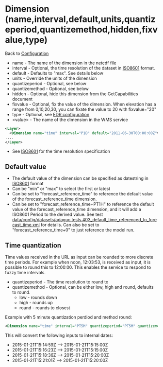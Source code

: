 Dimension (name,interval,default,units,quantizeperiod,quantizemethod,hidden,fixvalue,type) <value>
=====================================================

Back to [Configuration](./Configuration.md)

-   name - The name of the dimension in the netcdf file
-   interval - Optional, the time resolution of the dataset in
    [ISO8601](ISO8601.md) format.
-   default - Defaults to "max". See details below
-   units - Override the units of the dimension
-   quantizeperiod - Optional, see below
-   quantizemethod - Optional, see below
-   hidden - Optional, hide this dimension from the GetCapabilities document
-   fixvalue - Optional, fix the value of the dimension. When elevation has a range from 0,10,20,30, you can fixate the value to 20 with fixvalue="20"
-   type - Optional, see [EDR configuration](/doc/configuration/EDRConfiguration/EDR.md)
-   \<value\> - The name of the dimension in the WMS service

```xml
<Layer>
  <Dimension name="time" interval="P1D" default="2011-06-30T00:00:00Z">time</Dimension>
....
</Layer>
```

-   See [ISO8601](../info/ISO8601.md) for the time resolution specification

## Default value

- The default value of the dimension can be specified as datestring in [ISO8601](ISO8601.md) format
- Can be "min" or "max" to select the first or latest
- Can be set to "forecast_reference_time" to reference the default value of the forecast_reference_time dimension.
- Can be set to "forecast_reference_time+PT1H" to reference the default value of the forecast_reference_time dimension, and it will add a ISO8601 Period to the derived value. See test [data/config/datasets/adaguc.tests.403_default_time_referenced_to_forecast_time.xml](../../data/config/datasets/adaguc.tests.403_default_time_referenced_to_forecast_time.xml) for details. Can also be set to "forecast_reference_time+0" to just reference the model run.


## Time quantization

Time values received in the URL as input can be rounded to more discrete
time periods. For example when noon, 12:03:53, is received as input, it
is possible to round this to 12:00:00. This enables the service to
respond to fuzzy time intervals.

* quantizeperiod - The time resolution to round to
* quantizemethod - Optional, can be either low, high and round,
defaults to round.
  * low - rounds down
  * high - rounds up
  * round - rounds to closest

Example with 5 minute quantization perdiod and method round:

```xml
<Dimension name="time" interval="PT5M" quantizeperiod="PT5M" quantizemethod="round" >time</Dimension>
```

This will convert the following inputs to internal dates:

-   2015-01-21T15:14:59Z --> 2015-01-21T15:15:00Z
-   2015-01-21T15:16:23Z --> 2015-01-21T15:15:00Z
-   2015-01-21T15:18:36Z --> 2015-01-21T15:20:00Z
-   2015-01-21T15:21:01Z --> 2015-01-21T15:20:00Z


